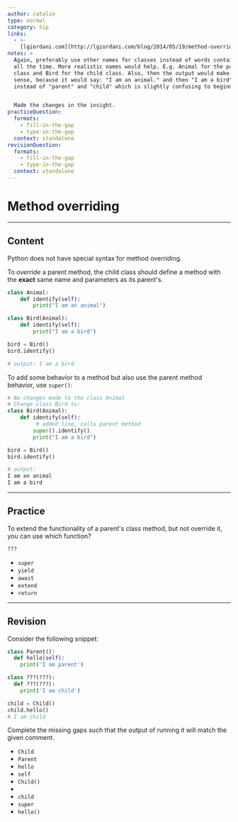 ```yaml
---
author: catalin
type: normal
category: tip
links:
  - >-
    [lgiordani.com](http://lgiordani.com/blog/2014/05/19/method-overriding-in-python/#.Vsx21JyLRhF){website}
notes: >
  Again, preferably use other names for classes instead of words containing Enki
  all the time. More realistic names would help. E.g. Animal for the parent
  class and Bird for the child class. Also, then the output would make more
  sense, because it would say: "I am an animal." and then "I am a bird" -
  instead of "parent" and "child" which is slightly confusing to beginners.


  Made the changes in the insight.
practiceQuestion:
  formats:
    - fill-in-the-gap
    - type-in-the-gap
  context: standalone
revisionQuestion:
  formats:
    - fill-in-the-gap
    - type-in-the-gap
  context: standalone
---
```


# Method overriding


---

## Content

Python does not have special syntax for method overriding.

To *override* a parent method, the child class should define a method with the **exact** same name and parameters as its parent's.

```python
class Animal:
    def identify(self):
        print("I am an animal")

class Bird(Animal):
    def identify(self):
        print("I am a bird")

bird = Bird()
bird.identify()

# output: I am a bird
```

To add some behavior to a method but also use the parent method behavior, use `super()`:

```python
# No changes made to the class Animal
# Change class Bird to:
class Bird(Animal):
    def identify(self):
         # added line, calls parent method
        super().identify()
        print("I am a bird")

bird = Bird()
bird.identify()

# output:
I am an animal
I am a bird
```


---

## Practice

To extend the functionality of a parent's class method, but not override it, you can use which function?

```python
???
```

- `super`
- `yield`
- `await`
- `extend`
- `return`


---

## Revision

Consider the following snippet:

```python
class Parent():
  def hello(self):
    print('I am parent')

class ???(???):
  def ???(???):
    print('I am child')

child = Child()
child.hello()
# I am child
```

Complete the missing gaps such that the output of running it will match the given comment.

- `Child`
- `Parent`
- `hello`
- `self`
- `Child()`
- ` `
- `child`
- `super`
- `hello()`
 
